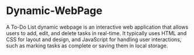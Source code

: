 # Dynamic-WebPage
A To-Do List dynamic webpage is an interactive web application that allows users to add, edit, and delete tasks in real-time. It typically uses HTML and CSS for layout and design, and JavaScript for handling user interactions, such as marking tasks as complete or saving them in local storage.
